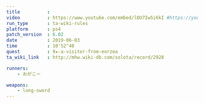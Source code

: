 ```yaml
---
title          :
video          : https://www.youtube.com/embed/lDU7Iw5i6kI #https://youtu.be/lDU7Iw5i6kI
run_type       : ta-wiki-rules
platform       : ps4
patch_version  : 6.02
date           : 2019-06-03
time           : 10'52"48
quest          : 9★-a-visitor-from-eorzea
ta_wiki_link   : http://mhw.wiki-db.com/solota/record/2928

runners:
    - おがこー

weapons:
    - long-sword
---
```

